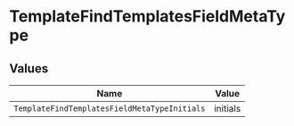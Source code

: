 # TemplateFindTemplatesFieldMetaType


## Values

| Name                                         | Value                                        |
| -------------------------------------------- | -------------------------------------------- |
| `TemplateFindTemplatesFieldMetaTypeInitials` | initials                                     |
